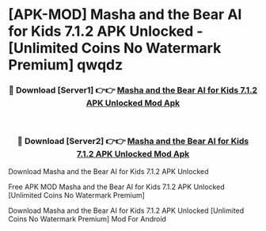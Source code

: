 # [APK-MOD] Masha and the Bear AI for Kids 7.1.2 APK Unlocked - [Unlimited Coins No Watermark Premium] qwqdz



<div align="center">
<h3>🔴 Download [Server1] 👉👉 <a href="https://momento.my/?title=Masha_and_the_Bear_AI_for_Kids_7.1.2_APK_Unlocked">Masha and the Bear AI for Kids 7.1.2 APK Unlocked Mod Apk</a></h3><br>

<h3>🔴 Download [Server2] 👉👉 <a href="https://momento.my/?title=Masha_and_the_Bear_AI_for_Kids_7.1.2_APK_Unlocked">Masha and the Bear AI for Kids 7.1.2 APK Unlocked Mod Apk</a></h3>
</div>



Download Masha and the Bear AI for Kids 7.1.2 APK Unlocked 

Free APK MOD Masha and the Bear AI for Kids 7.1.2 APK Unlocked [Unlimited Coins No Watermark Premium]

Download Masha and the Bear AI for Kids 7.1.2 APK Unlocked [Unlimited Coins No Watermark Premium] Mod For Android
